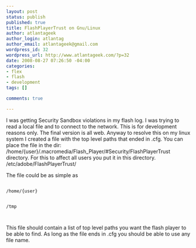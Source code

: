 ```yaml
--- 
layout: post
status: publish
published: true
title: FlashPlayerTrust on Gnu/Linux
author: atlantageek
author_login: atlantag
author_email: atlantageek@gmail.com
wordpress_id: 32
wordpress_url: http://www.atlantageek.com/?p=32
date: 2008-08-27 07:26:50 -04:00
categories: 
- flex
- flash
- development
tags: []

comments: true

---
```

I was getting Security Sandbox violations in my flash log. I was trying to read a local file and to connect to the network. This is for development reasons only. The final version is all web. Anyway to resolve this on my linux system I created a file with the top level paths that ended in .cfg. You can place  the file in the dir: /home/{user}/.macromedia/Flash_Player/#Security/FlashPlayerTrust directory.
For this to affect all users you put it in this directory.
/etc/adobe/FlashPlayerTrust/

The file could be as simple as

<code>
/home/{user}</code>

<code>

/tmp</code>

<code>&nbsp; </code>

This file should contain a list of top level paths you want the flash player to be able to find. As long as the file ends in .cfg you should be able to use any file name.
